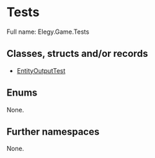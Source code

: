 ﻿
# Tests

Full name: Elegy.Game.Tests

## Classes, structs and/or records

* [EntityOutputTest](EntityOutputTest.md)

## Enums

None.

## Further namespaces

None.

